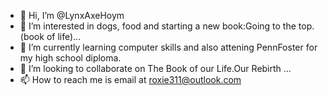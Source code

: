 - 👋 Hi, I’m @LynxAxeHoym
- 👀 I’m interested in dogs, food and starting a new book:Going to the top.(book of life)...
- 🌱 I’m currently learning computer skills and also attening PennFoster for my high school diploma.
- 💞️ I’m looking to collaborate on The Book of our Life.Our Rebirth ...
- 📫 How to reach me is email at roxie311@outlook.com

<!---
LynxAxeHoym/LynxAxeHoym is a ✨ special ✨ repository because its `README.md` (this file) appears on your GitHub profile.
You can click the Preview link to take a look at your changes.
--->
